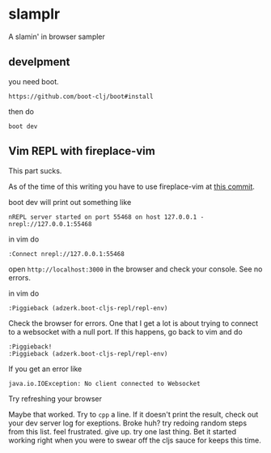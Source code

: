 # slamplr
A slamin' in browser sampler


## develpment

you need boot.

    https://github.com/boot-clj/boot#install

then do

    boot dev

## Vim REPL with fireplace-vim

This part sucks.

As of the time of this writing you have to use fireplace-vim at [this commit](https://github.com/tpope/vim-fireplace/commit/5866d0017a7f544a27c3f60045958d6d7759b1a8).

boot dev will print out something like

    nREPL server started on port 55468 on host 127.0.0.1 - nrepl://127.0.0.1:55468

in vim do

    :Connect nrepl://127.0.0.1:55468

open `http://localhost:3000` in the browser and check your console. See no errors.

in vim do

    :Piggieback (adzerk.boot-cljs-repl/repl-env)

Check the browser for errors. One that I get a lot is about trying to connect to a websocket with a null port. If this happens, go back to vim and do

    :Piggieback!
    :Piggieback (adzerk.boot-cljs-repl/repl-env)

If you get an error like

    java.io.IOException: No client connected to Websocket

Try refreshing your browser

Maybe that worked. Try to `cpp` a line. If it doesn't print the result, check out your dev server log for exeptions. Broke huh? try redoing random steps from this list. feel frustrated. give up. try one last thing. Bet it started working right when you were to swear off the cljs sauce for keeps this time.
